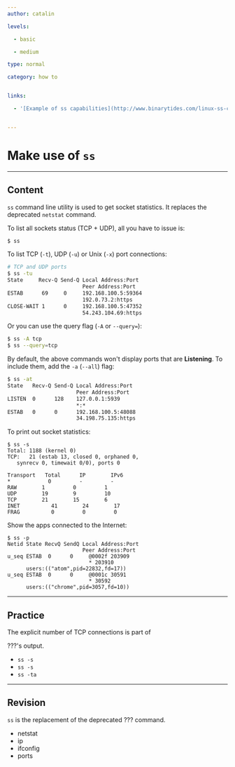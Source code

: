 ```yaml
---
author: catalin

levels:

  - basic

  - medium

type: normal

category: how to


links:

  - '[Example of ss capabilities](http://www.binarytides.com/linux-ss-command/){website}'


---
```


# Make use of `ss`

---
## Content

`ss` command line utility is used to get socket statistics. It replaces the deprecated `netstat` command.

To list all sockets status (TCP + UDP), all you have to issue is:
```bash
$ ss
```
To list TCP (`-t`), UDP (`-u`) or Unix (`-x`) port connections:
```bash
# TCP and UDP ports
$ ss -tu
State     Recv-Q Send-Q Local Address:Port
                        Peer Address:Port
ESTAB      69     0     192.168.100.5:59364
                        192.0.73.2:https
CLOSE-WAIT 1      0     192.168.100.5:47352
                        54.243.104.69:https
```
Or you can use the query flag (`-A` or `--query=`):
```bash
$ ss -A tcp
$ ss --query=tcp
```
By default, the above commands won't display ports that are **Listening**. To include them, add the `-a` (`--all`) flag:
```bash
$ ss -at
State   Recv-Q Send-Q Local Address:Port
                      Peer Address:Port
LISTEN  0      128    127.0.0.1:5939
                      *:*   
ESTAB   0      0      192.168.100.5:48088
                      34.198.75.135:https
```
To print out socket statistics:
```
$ ss -s
Total: 1188 (kernel 0)
TCP:   21 (estab 13, closed 0, orphaned 0,
   synrecv 0, timewait 0/0), ports 0

Transport   Total      IP        IPv6
*	         0         -         -        
RAW	       1         0         1        
UDP	       19        9         10       
TCP	       21        15        6        
INET	      41        24        17       
FRAG	      0         0         0    
```
Show the apps connected to the Internet:
```
$ ss -p
Netid State RecvQ SendQ Local Address:Port
                        Peer Address:Port
u_seq ESTAB  0      0     @0002f 203909
                          * 203910
      users:(("atom",pid=22832,fd=17))
u_seq ESTAB  0      0     @0001c 30591
                          * 30592
      users:(("chrome",pid=3057,fd=10))
```

---
## Practice

The explicit number of TCP connections is part of

???'s output.


* `ss -s`
* `ss -s`
* `ss -ta`

---
## Revision

`ss` is the replacement of the deprecated ??? command.


* netstat
* ip
* ifconfig
* ports

